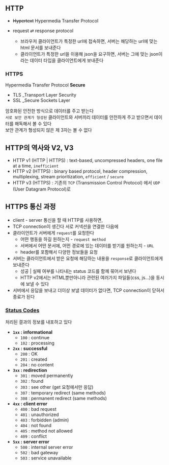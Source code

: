## HTTP

- ~~Hypertext~~ Hypermedia Transfer Protocol
- request ⇄ response protocol

  - 브라우저 클라이언트가 특정한 url에 접속하면, 서버는 해당하는 url에 맞는 html 문서를 보내준다
  - 클라이언트가 특정한 url을 이용해 json을 요구하면, 서버는 그에 맞는 json이라는 데이터 타입을 클라이언트에게 보내준다

### HTTPS

Hypermedia Transfer Protocol **Secure**

- TLS \_Transport Layer Security
- SSL \_Secure Sockets Layer

암호화된 안전한 방식으로 데이터를 주고 받는다  
`서로 보안 관계가 형성된` 클라이언트와 서버끼리 데이터를 안전하게 주고 받으면서 데이터를 해독해서 볼 수 있다  
보안 관계가 형성되지 않은 제 3자는 볼 수 없다

## HTTP의 역사와 V2, V3

- HTTP v1 (HTTP | HTTPS) : text-based, uncompressed headers, one file at a time, `inefficient`
- HTTP v2 (HTTPS) : binary based protocol, header compression, multiplexing, stream prioritization, `efficient` / `secure`
- HTTP v3 (HTTPS) : 기존의 `TCP` (Transmission Control Protocol) 에서 `UDP` (User Datagram Protocol)로

## HTTPS 통신 과정

- client - server 통신을 할 때 HTTP를 사용하면,
- TCP connection이 생긴다 서로 커넥션을 연결한 다음에
- 클라이언트가 서버에게 `request`를 요청한다
  - 어떤 행동을 하길 원하는지 - `request method`
  - 서버에서 어떤 문서에, 어떤 경로에 있는 데이터를 받기를 원하는지 - `URL`
  - header를 포함해서 다양한 정보들을 요청
- 서버는 클라이언트에서 받은 요청에 해당하는 내용을 `response`로 클라이언트에게 보내준다
  - 성공 | 실패 여부를 나타내는 status 코드를 함께 묶어서 보낸다
  - HTTP v2에서는 HTML뿐만아니라 관련된 여러가지 파일들(css, js...)을 동시에 보낼 수 있다
- 서버에서 응답을 보내고 더이상 보낼 데이터가 없다면, TCP connection이 닫혀서 종료가 된다

### [Status Codes](https://developer.mozilla.org/en-US/docs/Web/HTTP/Status)

처리된 결과의 정보를 내포하고 있다

- **`1xx` : informational**
  - `100` : continue
  - `102` : processing
- **`2xx` : successful**
  - `200` : OK
  - `201` : created
  - `204` : no content
- **`3xx` : redirection**
  - `301` : moved permanently
  - `302` : found
  - `303` : see other (get 요청에서만 응답)
  - `307` : temporary redirect (same methods)
  - `308` : permanent redirect (same methods)
- **`4xx` : client error**
  - `400` : bad request
  - `401` : unauthorized
  - `403` : forbidden (admin)
  - `404` : not found
  - `405` : method not allowed
  - `409` : conflict
- **`5xx` : server error**
  - `500` : internal server error
  - `502` : bad gateway
  - `503` : service unavailable
